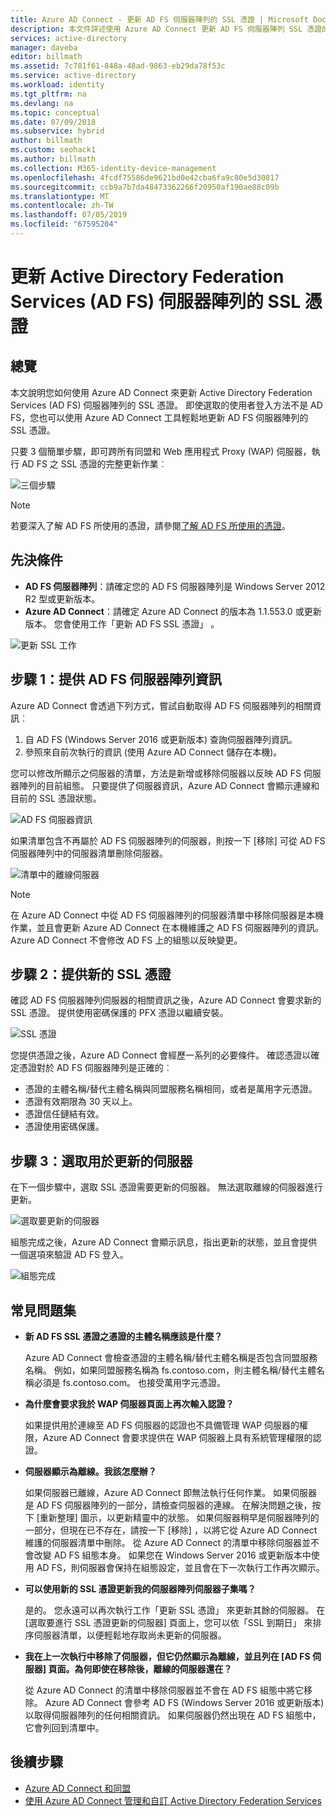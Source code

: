 ```yaml
---
title: Azure AD Connect - 更新 AD FS 伺服器陣列的 SSL 憑證 | Microsoft Docs
description: 本文件詳述使用 Azure AD Connect 更新 AD FS 伺服器陣列 SSL 憑證的步驟。
services: active-directory
manager: daveba
editor: billmath
ms.assetid: 7c781f61-848a-48ad-9863-eb29da78f53c
ms.service: active-directory
ms.workload: identity
ms.tgt_pltfrm: na
ms.devlang: na
ms.topic: conceptual
ms.date: 07/09/2018
ms.subservice: hybrid
author: billmath
ms.custom: seohack1
ms.author: billmath
ms.collection: M365-identity-device-management
ms.openlocfilehash: 4fcdf75586de9621bd0e42cba6fa9c80e5d30817
ms.sourcegitcommit: ccb9a7b7da48473362266f20950af190ae88c09b
ms.translationtype: MT
ms.contentlocale: zh-TW
ms.lasthandoff: 07/05/2019
ms.locfileid: "67595204"
---
```

# <a name="update-the-ssl-certificate-for-an-active-directory-federation-services-ad-fs-farm"></a>更新 Active Directory Federation Services (AD FS) 伺服器陣列的 SSL 憑證

## <a name="overview"></a>總覽
本文說明您如何使用 Azure AD Connect 來更新 Active Directory Federation Services (AD FS) 伺服器陣列的 SSL 憑證。 即使選取的使用者登入方法不是 AD FS，您也可以使用 Azure AD Connect 工具輕鬆地更新 AD FS 伺服器陣列的 SSL 憑證。

只要 3 個簡單步驟，即可跨所有同盟和 Web 應用程式 Proxy (WAP) 伺服器，執行 AD FS 之 SSL 憑證的完整更新作業︰

![三個步驟](./media/how-to-connect-fed-ssl-update/threesteps.png)


>[!NOTE]
>若要深入了解 AD FS 所使用的憑證，請參閱[了解 AD FS 所使用的憑證](https://technet.microsoft.com/library/cc730660.aspx)。

## <a name="prerequisites"></a>先決條件

* **AD FS 伺服器陣列**：請確定您的 AD FS 伺服器陣列是 Windows Server 2012 R2 型或更新版本。
* **Azure AD Connect**：請確定 Azure AD Connect 的版本為 1.1.553.0 或更新版本。 您會使用工作「更新 AD FS SSL 憑證」  。

![更新 SSL 工作](./media/how-to-connect-fed-ssl-update/updatessltask.png)

## <a name="step-1-provide-ad-fs-farm-information"></a>步驟 1：提供 AD FS 伺服器陣列資訊

Azure AD Connect 會透過下列方式，嘗試自動取得 AD FS 伺服器陣列的相關資訊︰
1. 自 AD FS (Windows Server 2016 或更新版本) 查詢伺服器陣列資訊。
2. 參照來自前次執行的資訊 (使用 Azure AD Connect 儲存在本機)。

您可以修改所顯示之伺服器的清單，方法是新增或移除伺服器以反映 AD FS 伺服器陣列的目前組態。 只要提供了伺服器資訊，Azure AD Connect 會顯示連線和目前的 SSL 憑證狀態。

![AD FS 伺服器資訊](./media/how-to-connect-fed-ssl-update/adfsserverinfo.png)

如果清單包含不再屬於 AD FS 伺服器陣列的伺服器，則按一下 [移除]  可從 AD FS 伺服器陣列中的伺服器清單刪除伺服器。

![清單中的離線伺服器](./media/how-to-connect-fed-ssl-update/offlineserverlist.png)

>[!NOTE]
> 在 Azure AD Connect 中從 AD FS 伺服器陣列的伺服器清單中移除伺服器是本機作業，並且會更新 Azure AD Connect 在本機維護之 AD FS 伺服器陣列的資訊。 Azure AD Connect 不會修改 AD FS 上的組態以反映變更。    

## <a name="step-2-provide-a-new-ssl-certificate"></a>步驟 2：提供新的 SSL 憑證

確認 AD FS 伺服器陣列伺服器的相關資訊之後，Azure AD Connect 會要求新的 SSL 憑證。 提供使用密碼保護的 PFX 憑證以繼續安裝。

![SSL 憑證](./media/how-to-connect-fed-ssl-update/certificate.png)

您提供憑證之後，Azure AD Connect 會經歷一系列的必要條件。 確認憑證以確定憑證對於 AD FS 伺服器陣列是正確的︰

-   憑證的主體名稱/替代主體名稱與同盟服務名稱相同，或者是萬用字元憑證。
-   憑證有效期限為 30 天以上。
-   憑證信任鏈結有效。
-   憑證使用密碼保護。

## <a name="step-3-select-servers-for-the-update"></a>步驟 3：選取用於更新的伺服器

在下一個步驟中，選取 SSL 憑證需要更新的伺服器。 無法選取離線的伺服器進行更新。

![選取要更新的伺服器](./media/how-to-connect-fed-ssl-update/selectservers.png)

組態完成之後，Azure AD Connect 會顯示訊息，指出更新的狀態，並且會提供一個選項來驗證 AD FS 登入。

![組態完成](./media/how-to-connect-fed-ssl-update/configurecomplete.png)   

## <a name="faqs"></a>常見問題集

* **新 AD FS SSL 憑證之憑證的主體名稱應該是什麼？**

    Azure AD Connect 會檢查憑證的主體名稱/替代主體名稱是否包含同盟服務名稱。 例如，如果同盟服務名稱為 fs.contoso.com，則主體名稱/替代主體名稱必須是 fs.contoso.com。  也接受萬用字元憑證。

* **為什麼會要求我於 WAP 伺服器頁面上再次輸入認證？**

    如果提供用於連線至 AD FS 伺服器的認證也不具備管理 WAP 伺服器的權限，Azure AD Connect 會要求提供在 WAP 伺服器上具有系統管理權限的認證。

* **伺服器顯示為離線。我該怎麼辦？**

    如果伺服器已離線，Azure AD Connect 即無法執行任何作業。 如果伺服器是 AD FS 伺服器陣列的一部分，請檢查伺服器的連線。 在解決問題之後，按下 [重新整理] 圖示，以更新精靈中的狀態。 如果伺服器稍早是伺服器陣列的一部分，但現在已不存在，請按一下 [移除]  ，以將它從 Azure AD Connect 維護的伺服器清單中刪除。 從 Azure AD Connect 的清單中移除伺服器並不會改變 AD FS 組態本身。 如果您在 Windows Server 2016 或更新版本中使用 AD FS，則伺服器會保持在組態設定，並且會在下一次執行工作再次顯示。

* **可以使用新的 SSL 憑證更新我的伺服器陣列伺服器子集嗎？**

    是的。 您永遠可以再次執行工作「更新 SSL 憑證」  來更新其餘的伺服器。 在 [選取要進行 SSL 憑證更新的伺服器]  頁面上，您可以依「SSL 到期日」  來排序伺服器清單，以便輕鬆地存取尚未更新的伺服器。

* **我在上一次執行中移除了伺服器，但它仍然顯示為離線，並且列在 [AD FS 伺服器] 頁面。為何即使在移除後，離線的伺服器還在？**

    從 Azure AD Connect 的清單中移除伺服器並不會在 AD FS 組態中將它移除。 Azure AD Connect 會參考 AD FS (Windows Server 2016 或更新版本) 以取得伺服器陣列的任何相關資訊。 如果伺服器仍然出現在 AD FS 組態中，它會列回到清單中。  

## <a name="next-steps"></a>後續步驟

- [Azure AD Connect 和同盟](how-to-connect-fed-whatis.md)
- [使用 Azure AD Connect 管理和自訂 Active Directory Federation Services](how-to-connect-fed-management.md)

